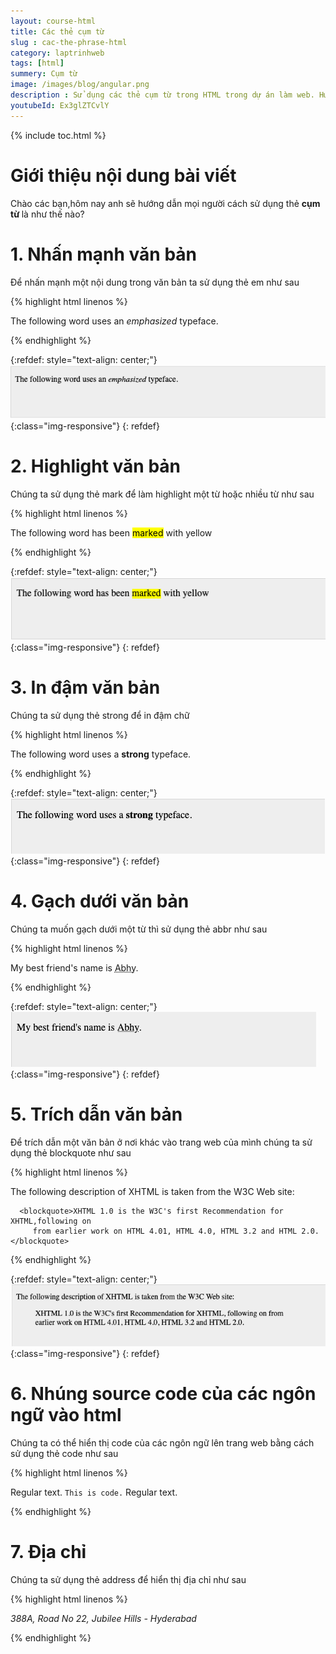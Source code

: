 ```yaml
---
layout: course-html
title: Các thẻ cụm từ   
slug : cac-the-phrase-html
category: laptrinhweb
tags: [html]
summery: Cụm từ   
image: /images/blog/angular.png
description : Sử dụng các thẻ cụm từ trong HTML trong dự án làm web. Hướng dẫn sử dụng các cụm từ  HTML vào dự án web. 
youtubeId: Ex3glZTCvlY
---
```


{% include toc.html %}

# **Giới thiệu nội dung bài viết**

Chào các bạn,hôm nay anh sẽ hướng dẫn mọi người cách sử dụng thẻ <b>cụm từ </b> là như thế nào?

# **1. Nhấn mạnh văn bản**

Để nhấn mạnh một nội dung trong văn bản ta sử dụng thẻ em như sau


{% highlight html linenos %}

<!DOCTYPE html>
<html>

   <head>
      <title>Emphasized Text Example</title>
   </head>
   
   <body>
      <p>The following word uses an <em>emphasized</em> typeface.</p>
   </body>
   
</html>

{% endhighlight %} 

{:refdef: style="text-align: center;"}
![phrase1](/images/post/html/phrase1.png){:class="img-responsive"}
{: refdef}


# **2. Highlight văn bản**

Chúng ta sử dụng thẻ mark để làm highlight một từ hoặc nhiều từ như sau


{% highlight html linenos %}

<!DOCTYPE html>
<html>

   <head>
      <title>Marked Text Example</title>
   </head>
   
   <body>
      <p>The following word has been <mark>marked</mark> with yellow</p>
   </body>
   
</html>

{% endhighlight %} 

{:refdef: style="text-align: center;"}
![phrase2](/images/post/html/phrase2.png){:class="img-responsive"}
{: refdef}


# **3. In đậm văn bản**

Chúng ta sử dụng thẻ strong để in đậm chữ

{% highlight html linenos %}

<!DOCTYPE html>
<html>

   <head>
      <title>Strong Text Example</title>
   </head>
   
   <body>
      <p>The following word uses a <strong>strong</strong> typeface.</p>
   </body>
   
</html>

{% endhighlight %} 

{:refdef: style="text-align: center;"}
![phrase3](/images/post/html/phrase3.png){:class="img-responsive"}
{: refdef}

# **4. Gạch dưới văn bản**

Chúng ta muốn gạch dưới một từ thì sử dụng thẻ abbr như sau

{% highlight html linenos %}

<!DOCTYPE html>
<html>

   <head>
      <title>Text Abbreviation</title>
   </head>
   
   <body>
      <p>My best friend's name is  <abbr title = "Abhishek">Abhy</abbr>.</p>
   </body>
   
</html>

{% endhighlight %} 

{:refdef: style="text-align: center;"}
![phrase4](/images/post/html/phrase4.png){:class="img-responsive"}
{: refdef}

# **5. Trích dẫn văn bản**

Để trích dẫn một văn bản ở nơi khác vào trang web của mình chúng ta sử dụng thẻ blockquote như sau

{% highlight html linenos %}

<!DOCTYPE html>
<html>

   <head>
      <title>Blockquote Example</title>
   </head>
   
   <body>
      <p>The following description of XHTML is taken from the W3C Web site:</p>

      <blockquote>XHTML 1.0 is the W3C's first Recommendation for XHTML,following on 
         from earlier work on HTML 4.01, HTML 4.0, HTML 3.2 and HTML 2.0.</blockquote>
   </body>
   
</html>

{% endhighlight %} 

{:refdef: style="text-align: center;"}
![phrase5](/images/post/html/phrase5.png){:class="img-responsive"}
{: refdef}

# **6. Nhúng source code của các ngôn ngữ vào html**

Chúng ta có thể hiển thị code của các ngôn ngữ lên trang web bằng cách sử dụng thẻ code như sau

{% highlight html linenos %}

<!DOCTYPE html>
<html>
   
   <head>
      <title>Computer Code Example</title>
   </head>
   
   <body>
      <p>Regular text. <code>This is code.</code> Regular text.</p>
   </body>
   
</html>

{% endhighlight %} 

# **7. Địa chỉ**

Chúng ta sử dụng thẻ address để hiển thị địa chỉ như sau

{% highlight html linenos %}

<!DOCTYPE html>
<html>
   
   <head>
      <title>Address Example</title>
   </head>
   
   <body>
      <address>388A, Road No 22, Jubilee Hills -  Hyderabad</address>
   </body>
   
</html>

{% endhighlight %} 















